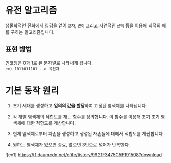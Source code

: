 # 유전 알고리즘
생물학적인 진화에서 영감을 얻어 `교차`, `변이` 그리고 자연적인 `선택` 등을 이용해 최적의 해를 구하는 알고리즘입니다.

## 표현 방법
인코딩은 0과 1로 된 문자열로 나타내게 됩니다.  
`ex) 1011011101 --> 유전자`

# 기본 동작 원리

1) 초기 세대를 생성하고 **임의의 값을 할당**하여 고정된 염색체를 나타냅니다.  

2) 각 개별 염색체의 적합도를 재는 함수를 정의합니다. 이 함수를 이용해 초기 초기 염색체에 대한 적합도를 계산합니다.  

3)  현재 염색체로부터 자손을 생성하고 생성된 자손들에 대해서 적합도를 계산합니다  

4) 원하는 염색체가 있으면 종료, 없으면 3번으로 넘어가 반복한다.  

![ex1] https://t1.daumcdn.net/cfile/tistory/9921F3475C5F191508?download
